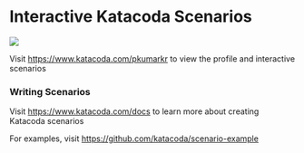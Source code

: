 # Interactive Katacoda Scenarios

[![](http://shields.katacoda.com/katacoda/pkumarkr/count.svg)](https://www.katacoda.com/pkumarkr "Get your profile on Katacoda.com")

Visit https://www.katacoda.com/pkumarkr to view the profile and interactive scenarios

### Writing Scenarios
Visit https://www.katacoda.com/docs to learn more about creating Katacoda scenarios

For examples, visit https://github.com/katacoda/scenario-example
